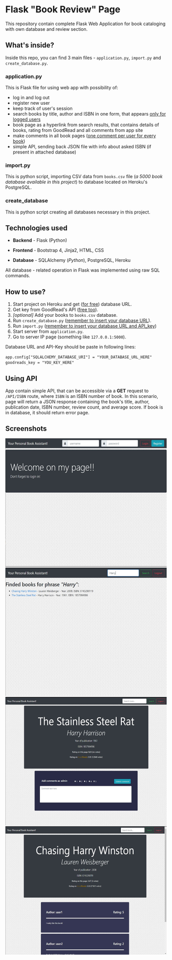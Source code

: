 # Flask "Book Review" Page
This repository contain complete Flask Web Application for book cataloging with own database and review section.

## What's inside?
Inside this repo, you can find 3 main files - `application.py`, `import.py` and `create_database.py`.
### application.py

This is Flask file for using web app with possibility of:
* log in and log out
* register new user
* keep track of user's session
* search books by title, author and ISBN in one form, that appears <u>only for logged users</u>
* book page as a hyperlink from search results, that contains details of books, rating from GoodRead and all comments from app site
* make comments in all book pages (<u>one comment per user for every book</u>)
* simple API, sending back JSON file with info about asked ISBN (if present in attached database)

### import.py

This is python script, importing CSV data from `books.csv` file (*a 5000 book database available in this project*) to database located on Heroku's PostgreSQL.

### create_database

This is python script creating all databases necessary in this project.


## Technologies used
* **Backend** - Flask (Python)

* **Frontend** - Bootstrap 4, Jinja2, HTML, CSS

* **Database** - SQLAlchemy (*Python*), PostgreSQL, Heroku

All database - related operation in Flask was implemented using raw SQL commands.


## How to use?

1. Start project on Heroku and get ([<u>for free</u>](http://www.heroku.com)) database URL.
2. Get key from GoodRead's API ([<u>free too</u>](http://www.goodreads.com/api)).
3. *[optional]* Add your books to `books.csv` database.
4. Run `create_database.py`  (<u>remember to insert your database URL</u>).
5. Run `import.py` (<u>remember to insert your database URL and API_key</u>)
4. Start server from `application.py`.
5. Go to server IP page (something like `127.0.0.1:5000`).

Database URL and API-Key should be paste in following lines:

`app.config["SQLALCHEMY_DATABASE_URI"] = "YOUR_DATABASE_URL_HERE"
`    
`goodreads_key = "YOU_KEY_HERE"
`

## Using API
App contain simple API, that can be accessible via a **GET** request to `/API/ISBN` route, where `ISBN` is an ISBN number of book. In this scenario, page will  return a JSON response containing the book's title, author, publication date, ISBN number, review count, and average score. If book is in database, it should return error page.

## Screenshots


<img width="600" height="400" src=Screenshots/WelcomePage.JPG>

<img width="600" height="400" src=Screenshots/SearchPage.JPG>

  <img width="600" height="400" src=Screenshots/WithoutCommentPage.JPG>

  <img width="600" height="400" src=Screenshots/3commentPage.JPG>
